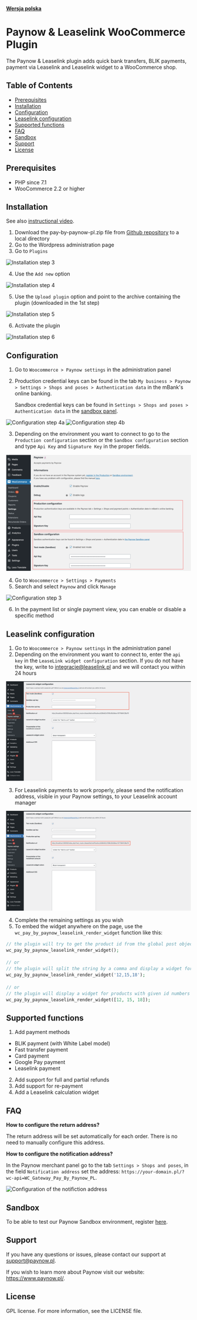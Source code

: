 [**Wersja polska**][ext0]

# Paynow & Leaselink WooCommerce Plugin

The Paynow & Leaselink plugin adds quick bank transfers, BLIK payments, payment via Leaselink and Leaselink widget to a WooCommerce shop.

## Table of Contents

- [Prerequisites](#prerequisites)
- [Installation](#installation)
- [Configuration](#configuration)
- [Leaselink configuration](#leaselink-configuration)
- [Supported functions](#supported-functions)
- [FAQ](#faq)
- [Sandbox](#sandbox)
- [Support](#support)
- [License](#license)

## Prerequisites

- PHP since 7.1
- WooCommerce 2.2 or higher

## Installation

See also [instructional video][ext12].

1. Download the pay-by-paynow-pl.zip file from [Github repository][ext1] to a local directory
2. Go to the Wordpress administration page
3. Go to `Plugins`

![Installation step 3][ext3]

4. Use the `Add new` option

![Installation step 4][ext4]

5. Use the `Upload plugin` option and point to the archive containing the plugin (downloaded in the 1st step)

![Installation step 5][ext5]

6. Activate the plugin

![Installation step 6][ext6]

## Configuration

1. Go to `Woocommerce > Paynow settings` in the administration panel
2. Production credential keys can be found in the tab `My business > Paynow > Settings > Shops and poses > Authentication data` in the mBank's online banking.

   Sandbox credential keys can be found in `Settings > Shops and poses > Authentication data` in the [sandbox panel][ext11].

![Configuration step 4a][ext8]
![Configuration step 4b][ext13]

3. Depending on the environment you want to connect to go to the `Production configuration` section or the `Sandbox configuration` section and type `Api Key` and `Signature Key` in the proper fields.

![Configuration step 5][ext9]

4. Go to `Woocommerce > Settings > Payments`
5. Search and select `Paynow` and click `Manage`

![Configuration step 3][ext7]

6. In the payment list or single payment view, you can enable or disable a specific method

## Leaselink configuration

1. Go to `Woocommerce > Paynow settings` in the administration panel
2. Depending on the environment you want to connect to, enter the `api key` in the `LeaseLink widget configuration` section. If you do not have the key, write to [integracje@leaselink.pl](mailto:integracje@leaselink.pl) and we will contact you within 24 hours

![Konfiguracja Leaselink krok 2][ext14]

3. For Leaselink payments to work properly, please send the notification address, visible in your Paynow settings, to your Leaselink account manager

![Konfiguracja Leaselink krok 3][ext15]

4. Complete the remaining settings as you wish
5. To embed the widget anywhere on the page, use the `wc_pay_by_paynow_leaselink_render_widget` function like this:

```php
// the plugin will try to get the product id from the global post object
wc_pay_by_paynow_leaselink_render_widget();

// or
// the plugin will split the string by a comma and display a widget for products with given id numbers
wc_pay_by_paynow_leaselink_render_widget('12,15,18');

// or
// the plugin will display a widget for products with given id numbers
wc_pay_by_paynow_leaselink_render_widget([12, 15, 18]);
```

## Supported functions
1. Add payment methods
- BLIK payment (with White Label model)
- Fast transfer payment
- Card payment
- Google Pay payment
- Leaselink payment
2. Add support for full and partial refunds
3. Add support for re-payment
4. Add a Leaselink calculation widget

## FAQ

**How to configure the return address?**

The return address will be set automatically for each order. There is no need to manually configure this address.

**How to configure the notification address?**

In the Paynow merchant panel go to the tab `Settings > Shops and poses`, in the field `Notification address` set the address: `https://your-domain.pl/?wc-api=WC_Gateway_Pay_By_Paynow_PL`.

![Configuration of the notifiction address][ext10]

## Sandbox

To be able to test our Paynow Sandbox environment, register [here][ext2].

## Support

If you have any questions or issues, please contact our support at support@paynow.pl.

If you wish to learn more about Paynow visit our website: https://www.paynow.pl/.

## License

GPL license. For more information, see the LICENSE file.

[ext0]: README.md
[ext1]: https://github.com/pay-now/paynow-woocommerce/releases/latest/download/pay-by-paynow-pl.zip
[ext2]: https://panel.sandbox.paynow.pl/auth/register
[ext3]: instruction/step1_EN.png
[ext4]: instruction/step2_EN.png
[ext5]: instruction/step3_EN.png
[ext6]: instruction/step4_EN.png
[ext7]: instruction/step5_EN.png
[ext8]: instruction/step6a.png
[ext9]: instruction/step7_EN.png
[ext10]: instruction/step8.png
[ext11]: https://panel.sandbox.paynow.pl/merchant/payments
[ext12]: https://paynow.wistia.com/medias/g62mlym13x
[ext13]: instruction/step6b.png
[ext14]: instruction/step_ll_1_EN.png
[ext15]: instruction/step_ll_3_EN.png
